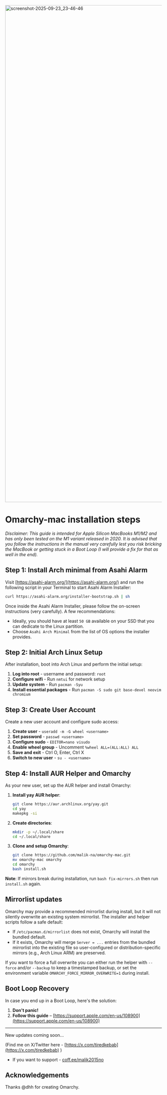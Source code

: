 
<img width="2560" height="1600" alt="screenshot-2025-09-23_23-46-46" src="https://github.com/user-attachments/assets/9d38cd95-ff1c-4bde-8756-52a94f391a9c" />

# Omarchy-mac installation steps

_Disclaimer: This guide is intended for Apple Silicon MacBooks M1/M2 and has only been tested on the M1 variant released in 2020. It is advised that you follow the instructions in the manual very carefully lest you risk bricking the MacBook or getting stuck in a Boot Loop (I will provide a fix for that as well in the end)._

## Step 1: Install Arch minimal from Asahi Alarm

Visit [https://asahi-alarm.org/](https://asahi-alarm.org/) and run the following script in your Terminal to start Asahi Alarm Installer:

```bash
curl https://asahi-alarm.org/installer-bootstrap.sh | sh
```

Once inside the Asahi Alarm Installer, please follow the on-screen instructions (very carefully). A few recommendations:

- Ideally, you should have at least `50 GB` available on your SSD that you can dedicate to the Linux partition.
- Choose `Asahi Arch Minimal` from the list of OS options the installer provides.

## Step 2: Initial Arch Linux Setup

After installation, boot into Arch Linux and perform the initial setup:

1. **Log into root** - username and password: `root`
2. **Configure wifi** - Run `nmtui` for network setup
3. **Update system** - Run `pacman -Syu`
4. **Install essential packages** - Run `pacman -S sudo git base-devel neovim chromium`

## Step 3: Create User Account

Create a new user account and configure sudo access:

1. **Create user** - `useradd -m -G wheel <username>`
2. **Set password** - `passwd <username>`
3. **Configure sudo** - `EDITOR=nano visudo`
4. **Enable wheel group** - Uncomment `%wheel ALL=(ALL:ALL) ALL`
5. **Save and exit** - Ctrl O, Enter, Ctrl X
6. **Switch to new user** - `su - <username>`

## Step 4: Install AUR Helper and Omarchy

As your new user, set up the AUR helper and install Omarchy:

1. **Install yay AUR helper**:
   ```bash
   git clone https://aur.archlinux.org/yay.git
   cd yay
   makepkg -si
   ```

2. **Create directories**:
   ```bash
   mkdir -p ~/.local/share
   cd ~/.local/share
   ```

3. **Clone and setup Omarchy**:
   ```bash
   git clone https://github.com/malik-na/omarchy-mac.git
   mv omarchy-mac omarchy
   cd omarchy
   bash install.sh
   ```

**Note**: If mirrors break during installation, run `bash fix-mirrors.sh` then run `install.sh` again.

## Mirrorlist updates

Omarchy may provide a recommended mirrorlist during install, but it will not silently overwrite an existing system mirrorlist. The installer and helper scripts follow a safe default:

- If `/etc/pacman.d/mirrorlist` does not exist, Omarchy will install the bundled default.
- If it exists, Omarchy will merge `Server = ...` entries from the bundled mirrorlist into the existing file so user-configured or distribution-specific mirrors (e.g., Arch Linux ARM) are preserved.

If you want to force a full overwrite you can either run the helper with `--force` and/or `--backup` to keep a timestamped backup, or set the environment variable `OMARCHY_FORCE_MIRROR_OVERWRITE=1` during install.

## Boot Loop Recovery

In case you end up in a Boot Loop, here's the solution:

1. **Don't panic!**
2. **Follow this guide** – [https://support.apple.com/en-us/108900](https://support.apple.com/en-us/108900)

---

New updates coming soon...

(Find me on X/Twitter here - [https://x.com/tiredkebab](https://x.com/tiredkebab) )

- If you want to support - [coff.ee/malik2015no](coff.ee/malik2015no)



## Acknowledgements

Thanks @dhh for creating Omarchy.
